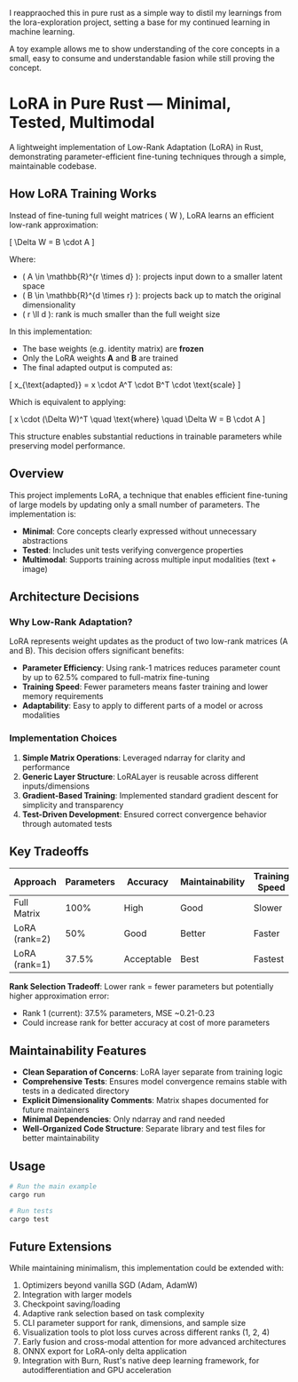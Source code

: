 I reappraoched this in pure rust as a simple way to distil my learnings from the lora-exploration project, setting a base for my continued learning in machine learning.

A toy example allows me to show understanding of the core concepts in a small, easy to consume and understandable fasion while still proving the concept. 

# LoRA in Pure Rust — Minimal, Tested, Multimodal

A lightweight implementation of Low-Rank Adaptation (LoRA) in Rust, demonstrating parameter-efficient fine-tuning techniques through a simple, maintainable codebase.

## How LoRA Training Works

Instead of fine-tuning full weight matrices \( W \), LoRA learns an efficient low-rank approximation:

\[
\Delta W = B \cdot A
\]

Where:
- \( A \in \mathbb{R}^{r \times d} \): projects input down to a smaller latent space
- \( B \in \mathbb{R}^{d \times r} \): projects back up to match the original dimensionality
- \( r \ll d \): rank is much smaller than the full weight size

In this implementation:
- The base weights (e.g. identity matrix) are **frozen**
- Only the LoRA weights **A** and **B** are trained
- The final adapted output is computed as:

\[
x_{\text{adapted}} = x \cdot A^T \cdot B^T \cdot \text{scale}
\]

Which is equivalent to applying:

\[
x \cdot (\Delta W)^T \quad \text{where} \quad \Delta W = B \cdot A
\]

This structure enables substantial reductions in trainable parameters while preserving model performance.


## Overview

This project implements LoRA, a technique that enables efficient fine-tuning of large models by updating only a small number of parameters. The implementation is:

- **Minimal**: Core concepts clearly expressed without unnecessary abstractions
- **Tested**: Includes unit tests verifying convergence properties
- **Multimodal**: Supports training across multiple input modalities (text + image)

## Architecture Decisions

### Why Low-Rank Adaptation?

LoRA represents weight updates as the product of two low-rank matrices (A and B). This decision offers significant benefits:

- **Parameter Efficiency**: Using rank-1 matrices reduces parameter count by up to 62.5% compared to full-matrix fine-tuning
- **Training Speed**: Fewer parameters means faster training and lower memory requirements
- **Adaptability**: Easy to apply to different parts of a model or across modalities

### Implementation Choices

1. **Simple Matrix Operations**: Leveraged ndarray for clarity and performance
2. **Generic Layer Structure**: LoRALayer is reusable across different inputs/dimensions
3. **Gradient-Based Training**: Implemented standard gradient descent for simplicity and transparency
4. **Test-Driven Development**: Ensured correct convergence behavior through automated tests

## Key Tradeoffs

| Approach | Parameters | Accuracy | Maintainability | Training Speed |
|----------|------------|----------|----------------|----------------|
| Full Matrix | 100% | High | Good | Slower |
| LoRA (rank=2) | 50% | Good | Better | Faster |
| LoRA (rank=1) | 37.5% | Acceptable | Best | Fastest |

**Rank Selection Tradeoff**: Lower rank = fewer parameters but potentially higher approximation error:
- Rank 1 (current): 37.5% parameters, MSE ~0.21-0.23
- Could increase rank for better accuracy at cost of more parameters

## Maintainability Features

- **Clean Separation of Concerns**: LoRA layer separate from training logic
- **Comprehensive Tests**: Ensures model convergence remains stable with tests in a dedicated directory
- **Explicit Dimensionality Comments**: Matrix shapes documented for future maintainers
- **Minimal Dependencies**: Only ndarray and rand needed
- **Well-Organized Code Structure**: Separate library and test files for better maintainability

## Usage

```bash
# Run the main example
cargo run

# Run tests
cargo test
```

## Future Extensions

While maintaining minimalism, this implementation could be extended with:

1. Optimizers beyond vanilla SGD (Adam, AdamW)
2. Integration with larger models
3. Checkpoint saving/loading
4. Adaptive rank selection based on task complexity
5. CLI parameter support for rank, dimensions, and sample size
6. Visualization tools to plot loss curves across different ranks (1, 2, 4)
7. Early fusion and cross-modal attention for more advanced architectures
8. ONNX export for LoRA-only delta application
9. Integration with Burn, Rust's native deep learning framework, for autodifferentiation and GPU acceleration